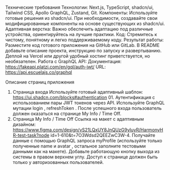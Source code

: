 Технические требования 
Технологии: Next.js, TypeScript, shadcn/ui, Tailwind CSS, Apollo GraphQL, Zustand, Git. Компоненты: Используйте готовые решения из shadcn/ui. При необходимости, создавайте свои модифицированные компоненты на основе существующих из shadcn/ui. 
Адаптивная верстка: Важно обеспечить адаптацию под различные устройства, ориентируйтесь на лучшие практики. 
Код: Стремитесь к чистому, понятному и легко поддерживаемому коду. Результат работы: Разместите код готового приложения на GitHub или GitLab. В README добавьте описание проекта, инструкцию по запуску и развертыванию. Деплой на Vercel или другой удобный хостинг приветствуется, но необязателен. Работа с GraphQL API: 
Документация: https://fakeapi.platzi.com/en/gql/auth-jwt/ 
URL: https://api.escuelajs.co/graphql 

Описание страниц приложения 
1. Страница входа 
Используйте готовый адаптивный шаблон: https://ui.shadcn.com/blocks#authentication 01. 
Аутентификация с использованием пары JWT токенов через API. 
Используйте GraphQL мутации login , refreshToken . 
После успешного входа пользователь должен оказаться на странице My Info / Time Off.
2. Страница My Info / Time Off 
Ссылка на макет с адаптивным дизайном: 
https://www.figma.com/design/vS21LQxUY8JnQUzG9yIuyR/HarmonyHR-test-task?node id=1-610&t=7O3Wdsd2QEEZwC3W-4. 
Получайте данные с помощью GraphQL запроса myProfile (используйте только полученные name и avatar , остальное заполните тестовыми данными как на макете). 
Добавьте работающую кнопку выхода из системы в правом верхнем углу. Доступ к странице должен быть только у авторизованных пользователей.
